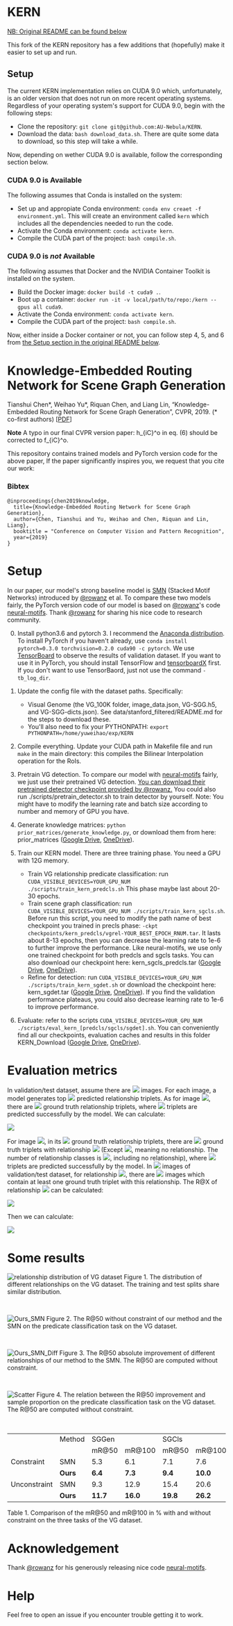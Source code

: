 # KERN

[NB: Original README can be found below](#knowledge-embedded-routing-network-for-scene-graph-generation)

This fork of the KERN repository has a few additions that (hopefully) make it easier to set up and run.

## Setup
The current KERN implementation relies on CUDA 9.0 which, unfortunately, is an older version that does not run on more recent operating systems.
Regardless of your operating system's support for CUDA 9.0, begin with the following steps:
 * Clone the repository: `git clone git@github.com:AU-Nebula/KERN`.
 * Download the data: `bash download_data.sh`. There are quite some data to download, so this step will take a while.

Now, depending on wether CUDA 9.0 is available, follow the corresponding section below.

### CUDA 9.0 is Available
The following assumes that Conda is installed on the system:
 * Set up and appropiate Conda environment: `conda env creaet -f environment.yml`. This will create an environment called `kern` which includes all the dependencies needed to run the code.
 * Activate the Conda environment: `conda activate kern`.
 * Compile the CUDA part of the project: `bash compile.sh`.

### CUDA 9.0 is _not_ Available
The following assumes that Docker and the NVIDIA Container Toolkit is installed on the system.
 * Build the Docker image: `docker build -t cuda9 .`.
 * Boot up a container: `docker run -it -v local/path/to/repo:/kern --gpus all cuda9`.
 * Activate the Conda environment: `conda activate kern`.
 * Compile the CUDA part of the project: `bash compile.sh`.

Now, either inside a Docker container or not, you can follow step 4, 5, and 6 from [the Setup section in the original README below](#setup).

# Knowledge-Embedded Routing Network for Scene Graph Generation
Tianshui Chen*, Weihao Yu*, Riquan Chen, and Liang Lin, “Knowledge-Embedded Routing Network for Scene Graph Generation”, CVPR, 2019. (* co-first authors) [[PDF](http://whyu.me/pdf/CVPR2019_KERN.pdf)]

**Note** A typo in our final CVPR version paper: h_{iC}^o in eq. (6) should be corrected to f_{iC}^o.

This repository contains trained models and PyTorch version code for the above paper, If the paper significantly inspires you, we request that you cite our work:

### Bibtex

```
@inproceedings{chen2019knowledge,
  title={Knowledge-Embedded Routing Network for Scene Graph Generation},
  author={Chen, Tianshui and Yu, Weihao and Chen, Riquan and Lin, Liang},
  booktitle = "Conference on Computer Vision and Pattern Recognition",
  year={2019}
}
```
# Setup
In our paper, our model's strong baseline model is [SMN](https://arxiv.org/abs/1711.06640) (Stacked Motif Networks) introduced by [@rowanz](https://github.com/rowanz) et al. To compare these two models fairly, the PyTorch version code of our model is based on [@rowanz](https://github.com/rowanz)'s code [neural-motifs](https://github.com/rowanz/neural-motifs). Thank [@rowanz](https://github.com/rowanz) for sharing his nice code to research community.

0. Install python3.6 and pytorch 3. I recommend the [Anaconda distribution](https://repo.continuum.io/archive/). To install PyTorch if you haven't already, use
 ```conda install pytorch=0.3.0 torchvision=0.2.0 cuda90 -c pytorch```.
 We use [TensorBoard](https://www.tensorflow.org/guide/summaries_and_tensorboard) to observe the results of validation dataset. If you want to use it in PyTorch, you should install TensorFlow and [tensorboardX](https://github.com/lanpa/tensorboardX) first. If you don't want to use TensorBaord, just not use the command ```-tb_log_dir```.
 
1. Update the config file with the dataset paths. Specifically:
    - Visual Genome (the VG_100K folder, image_data.json, VG-SGG.h5, and VG-SGG-dicts.json). See data/stanford_filtered/README.md for the steps to download these.
    - You'll also need to fix your PYTHONPATH: `export PYTHONPATH=/home/yuweihao/exp/KERN`

2. Compile everything. Update your CUDA path in Makefile file and run `make` in the main directory: this compiles the Bilinear Interpolation operation for the RoIs.

3. Pretrain VG detection. To compare our model with [neural-motifs](https://github.com/rowanz/neural-motifs) fairly, we just use their pretrained VG detection. [You can download their pretrained detector checkpoint provided by @rowanz.](https://drive.google.com/open?id=11zKRr2OF5oclFL47kjFYBOxScotQzArX) 
You could also run ./scripts/pretrain_detector.sh to train detector by yourself. Note: You might have to modify the learning rate and batch size according to number and memory of GPU you have.

4. Generate knowledge matrices: ```python prior_matrices/generate_knowledge.py```, or download them from here: prior_matrices (<a href="https://drive.google.com/open?id=1Tg4CtK8Y1JkSsuaLWIqwzIrp6VXd11JP" target="_blank">Google Drive</a>, <a href="https://1drv.ms/f/s!ArFSFaZzVErwgUNM6nitaMleGkxW" target="_blank">OneDrive</a>).

5. Train our KERN model. There are three training phase. You need a GPU with 12G memory. 
    - Train VG relationship predicate classification: run ```CUDA_VISIBLE_DEVICES=YOUR_GPU_NUM ./scripts/train_kern_predcls.sh``` 
    This phase maybe last about 20-30 epochs. 
    - Train scene graph classification: run ```CUDA_VISIBLE_DEVICES=YOUR_GPU_NUM ./scripts/train_kern_sgcls.sh```. Before run this script, you need to modify the path name of best checkpoint you trained in precls phase: ```-ckpt checkpoints/kern_predcls/vgrel-YOUR_BEST_EPOCH_RNUM.tar```. It lasts about 8-13 epochs, then you can decrease the learning rate to 1e-6 to further improve the performance. Like neural-motifs, we use only one trained checkpoint for both predcls and sgcls tasks. You can also download our checkpoint here: kern_sgcls_predcls.tar (<a href="https://drive.google.com/open?id=1F2WBSGRHmJD9K1LT8ImkGOCuZraood21" target="_blank">Google Drive</a>, <a href="https://1drv.ms/f/s!ArFSFaZzVErwgUKVN85N17rMEXME" target="_blank">OneDrive</a>).
    - Refine for detection: run ```CUDA_VISIBLE_DEVICES=YOUR_GPU_NUM ./scripts/train_kern_sgdet.sh``` or download the checkpoint here: kern_sgdet.tar (<a href="https://drive.google.com/open?id=1hAx4MpMiwofABQi9H6_Jb0Qjp016JX7T" target="_blank">Google Drive</a>, <a href="https://1drv.ms/f/s!ArFSFaZzVErwgUKVN85N17rMEXME" target="_blank">OneDrive</a>). If you find the validation performance plateaus, you could also decrease learning rate to 1e-6 to improve performance. 

6. Evaluate: refer to the scripts ```CUDA_VISIBLE_DEVICES=YOUR_GPU_NUM ./scripts/eval_kern_[predcls/sgcls/sgdet].sh```. You can conveniently find all our checkpoints, evaluation caches and results in this folder KERN_Download (<a href="https://drive.google.com/open?id=1yCQfZRCt6UF-C-jSq78NaF9IUyNplLFx" target="_blank">Google Drive</a>, <a href="https://1drv.ms/f/s!ArFSFaZzVErwgT_SvqLZ3sv5XDu-" target="_blank">OneDrive</a>).



# Evaluation metrics
In validation/test dataset, assume there are <img src="https://render.githubusercontent.com/render/math?math=Y" />  images. For each image, a model generates top <img src="https://render.githubusercontent.com/render/math?math=X" /> predicted relationship triplets. As for image <img src="https://render.githubusercontent.com/render/math?math=I_{y}" />, there are <img src="https://render.githubusercontent.com/render/math?math=G_{y}" /> ground truth relationship triplets, where <img src="https://render.githubusercontent.com/render/math?math=T_{y}^{X}" /> triplets are predicted successfully by the model. We can calculate:


<img src="https://latex.codecogs.com/gif.latex?R@X=\frac{1}{Y}\sum_{y=1}^{Y}\frac{T_{y}^{X}}{G_{y}}." />


For image <img src="https://render.githubusercontent.com/render/math?math=I_{y}" />, in its <img src="https://render.githubusercontent.com/render/math?math=G_{y}" /> ground truth relationship triplets, there are <img src="https://render.githubusercontent.com/render/math?math=G_{yk}" /> ground truth triplets with relationship <img src="https://render.githubusercontent.com/render/math?math=k" /> (Except <img src="https://render.githubusercontent.com/render/math?math=k=1" />, meaning no relationship. The number of relationship classes is <img src="https://render.githubusercontent.com/render/math?math=K" />, including no relationship), where <img src="https://render.githubusercontent.com/render/math?math=T_{yk}^X" /> triplets are predicted successfully by the model. In <img src="https://render.githubusercontent.com/render/math?math=Y" /> images of validation/test dataset, for relationship <img src="https://render.githubusercontent.com/render/math?math=k" />, there are <img src="https://render.githubusercontent.com/render/math?math=Y_{k}" /> images which contain at least one ground truth triplet with this relationship. The R@X of relationship <img src="https://render.githubusercontent.com/render/math?math=k" /> can be calculated:


<img src="https://latex.codecogs.com/gif.latex?R@X_k=\frac{1}{Y_k}\sum_{y=1,G_{yk}\neq0}^{Y}\frac{T_{yk}^X}{G_{yk}}." />



Then we can calculate:

<img src="https://latex.codecogs.com/gif.latex?mR@X=\frac{1}{K-1}\sum_{k=2}^{K}R@X_k." />


# Some results
![relationship distribution of VG dataset](https://raw.githubusercontent.com/yuweihao/misc/master/kern/charts/relationship_distribution.jpg)
Figure 1. The distribution of different relationships on the VG dataset. The training and test splits share similar distribution.

<br>

![Ours_SMN](https://raw.githubusercontent.com/yuweihao/misc/master/kern/charts/ours_smn.jpg)
Figure 2. The R@50 without constraint of our method and the SMN on the predicate classification task on the VG dataset.

<br>

![Ours_SMN_Diff](https://raw.githubusercontent.com/yuweihao/misc/master/kern/charts/ours_smn_diff.jpg)
Figure 3. The R@50 absolute improvement of different relationships of our method to the SMN. The R@50 are computed without constraint.

<br>

![Scatter](https://raw.githubusercontent.com/yuweihao/misc/master/kern/charts/scatter.jpg)
Figure 4. The relation between the R@50 improvement and sample proportion on the predicate classification task on the VG dataset. The R@50 are computed without constraint.

<br>


<table>
   <tr>
      <td></td>
      <td>Method</td>
      <td>SGGen</td>
      <td></td>
      <td>SGCls</td>
      <td></td>
      <td>PredCls</td>
      <td></td>
      <td>Mean</td>
      <td>Relative</td>
   </tr>
   <tr>
      <td></td>
      <td></td>
      <td>mR@50</td>
      <td>mR@100</td>
      <td>mR@50</td>
      <td>mR@100</td>
      <td>mR@50</td>
      <td>mR@100</td>
      <td></td>
      <td>improvement</td>
   </tr>
   <tr>
      <td>Constraint</td>
      <td>SMN</td>
      <td>5.3</td>
      <td>6.1</td>
      <td>7.1</td>
      <td>7.6</td>
      <td>13.3</td>
      <td>14.4</td>
      <td>9.0</td>
      <td></td>
   </tr>
   <tr>
      <td></td>
      <td><strong>Ours</strong></td>
      <td><strong>6.4</strong></td>
      <td><strong>7.3</strong></td>
      <td><strong>9.4</strong></td>
      <td><strong>10.0</strong></td>
      <td><strong>17.7</strong></td>
      <td><strong>19.2</strong></td>
      <td><strong>11.7</strong></td>
      <td><strong>↑ 30.0%</strong></td>
   </tr>
   <tr>
      <td>Unconstraint</td>
      <td>SMN</td>
      <td>9.3</td>
      <td>12.9</td>
      <td>15.4</td>
      <td>20.6</td>
      <td>27.5</td>
      <td>37.9</td>
      <td>20.6</td>
      <td></td>
   </tr>
   <tr>
      <td></td>
      <td><strong>Ours</strong></td>
      <td><strong>11.7</strong></td>
      <td><strong>16.0</strong></td>
      <td><strong>19.8</strong></td>
      <td><strong>26.2</strong></td>
      <td><strong>36.3</strong></td>
      <td><strong>49.0</strong></td>
      <td><strong>26.5</strong></td>
      <td><strong>↑ 28.6%</strong></td>
   </tr>
</table>
Table 1. Comparison of the mR@50 and mR@100 in % with and without constraint on the three tasks of the VG dataset.







# Acknowledgement
Thank [@rowanz](https://github.com/rowanz) for his generously releasing nice code [neural-motifs](https://github.com/rowanz/neural-motifs).






# Help

Feel free to open an issue if you encounter trouble getting it to work.




